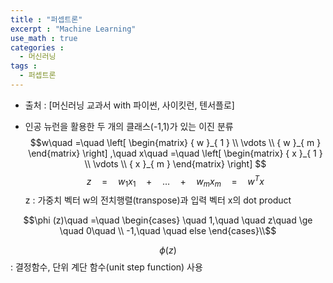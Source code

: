 ```yaml
---
title : "퍼셉트론"
excerpt : "Machine Learning"
use_math : true
categories :
  - 머신러닝
tags :
  - 퍼셉트론
---
```


- 출처 : [머신러닝 교과서 with 파이썬, 사이킷런, 텐서플로]

* 인공 뉴런을 활용한 두 개의 클래스(-1,1)가 있는 이진 분류  
$$w\quad =\quad \left[ \begin{matrix} { w }_{ 1 } \\ \vdots  \\ { w }_{ m } \end{matrix} \right] ,\quad x\quad =\quad \left[ \begin{matrix} { x }_{ 1 } \\ \vdots  \\ { x }_{ m } \end{matrix} \right]  $$
$$z\quad =\quad { w }_{ 1 }{ x }_{ 1 }\quad +\quad \dots \quad +\quad { w }_{ m }{ x }_{ m }\quad =\quad { w }^{ T }x  $$
z : 가중치 벡터 w의 전치행렬(transpose)과 입력 벡터 x의 dot product

$$\phi (z)\quad =\quad \begin{cases} \quad 1,\quad \quad z\quad \ge \quad 0\quad  \\ -1,\quad \quad else \end{cases}\\$$  

$$\phi (z)$$ : 결정함수, 단위 계단 함수(unit step function) 사용  
